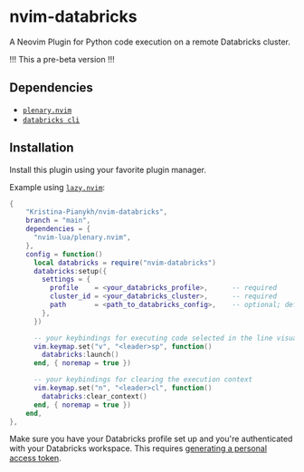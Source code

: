 # nvim-databricks

A Neovim Plugin for Python code execution on a remote Databricks cluster.

!!! This a pre-beta version !!!

## Dependencies

* [`plenary.nvim`](https://github.com/nvim-lua/plenary.nvim)
* [`databricks cli`](https://github.com/databricks/cli)

## Installation

Install this plugin using your favorite plugin manager.

Example using [`lazy.nvim`](https://github.com/folke/lazy.nvim):

```lua
{
    "Kristina-Pianykh/nvim-databricks",
    branch = "main",
    dependencies = {
      "nvim-lua/plenary.nvim",
    },
    config = function()
      local databricks = require("nvim-databricks")
      databricks:setup({
        settings = {
          profile    = <your_databricks_profile>,      -- required
          cluster_id = <your_databricks_cluster>,      -- required
          path       = <path_to_databricks_config>,    -- optional; defaults to $HOME/.databrickscfg
        },
      })

      -- your keybindings for executing code selected in the line visual code
      vim.keymap.set("v", "<leader>sp", function()
        databricks:launch()
      end, { noremap = true })

      -- your keybindings for clearing the execution context
      vim.keymap.set("n", "<leader>cl", function()
        databricks:clear_context()
      end, { noremap = true })
    end,
},
```

Make sure you have your Databricks profile set up and you're authenticated with your Databricks workspace. This requires [generating a personal access token](https://docs.databricks.com/en/dev-tools/cli/authentication.html#id1).
